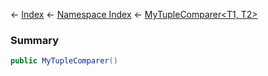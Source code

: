 ← [Index](Api-Index) ← [Namespace Index](Namespace-Index) ← [MyTupleComparer\<T1, T2\>](VRage.MyTupleComparer`2)

### Summary

```csharp
public MyTupleComparer()
```


